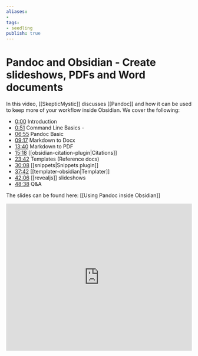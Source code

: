 ```yaml
---
aliases: 
- 
tags:
- seedling
publish: true
---
```


# Pandoc and Obsidian - Create slideshows, PDFs and Word documents

In this video, [[SkepticMystic]] discusses [[Pandoc]] and how it can be used to keep more of your workflow inside Obsidian. We cover the following:

- [0:00](https://youtube.com/watch?v=yYZiO6CVtj8&t=0s) Introduction
- [0:51](https://youtube.com/watch?v=yYZiO6CVtj8&t=51s) Command Line Basics -
- [06:55](https://youtube.com/watch?v=yYZiO6CVtj8&t=415s) Pandoc Basic
- [09:17](https://youtube.com/watch?v=yYZiO6CVtj8&t=557s) Markdown to Docx
- [13:40](https://youtube.com/watch?v=yYZiO6CVtj8&t=820s) Markdown to PDF
- [15:18](https://youtube.com/watch?v=yYZiO6CVtj8&t=918s) [[obsidian-citation-plugin|Citations]]
- [23:42](https://youtube.com/watch?v=yYZiO6CVtj8&t=1422s) Templates (Reference docs)
- [30:08](https://youtube.com/watch?v=yYZiO6CVtj8&t=1808s) [[snippets|Snippets plugin]]
- [37:42](https://youtube.com/watch?v=yYZiO6CVtj8&t=2262s) [[templater-obsidian|Templater]]
- [42:06](https://youtube.com/watch?v=yYZiO6CVtj8&t=2526s) [[revealjs]] slideshows
- [48:38](https://youtube.com/watch?v=yYZiO6CVtj8&t=2918s) Q&A

The slides can be found here: [[Using Pandoc inside Obsidian]]

<iframe width="100%" height="400px" src="https://www.youtube.com/embed/yYZiO6CVtj8" title="YouTube video player" frameborder="0" allow="accelerometer; autoplay; clipboard-write; encrypted-media; gyroscope; picture-in-picture" allowfullscreen></iframe>

